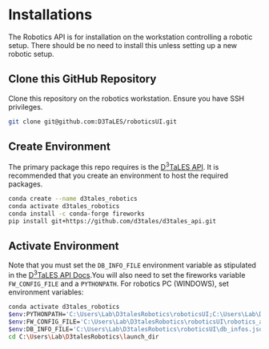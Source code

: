 # Installations
The Robotics API is for installation on the workstation controlling a robotic setup.
There should be no need to install this unless setting up a new robotic setup.

## Clone this GitHub Repository
Clone this repository on the robotics workstation. Ensure you have SSH privileges.
```bash
git clone git@github.com:D3TaLES/roboticsUI.git
````

## Create Environment
The primary package this repo requires is the [D<sup>3</sup>TaLES API](https://github.com/D3TaLES/d3tales_api).
It is recommended that you create an environment to host the required packages.
```bash
conda create --name d3tales_robotics
conda activate d3tales_robotics
conda install -c conda-forge fireworks
pip install git+https://github.com/d3tales/d3tales_api.git
```

## Activate Environment
Note that you must set the `DB_INFO_FILE` environment variable as stipulated in the
[D<sup>3</sup>TaLES API Docs](https://github.com/D3TaLES/d3tales_api).You will also
need to set the fireworks variable `FW_CONFIG_FILE` and a `PYTHONPATH`. For robotics PC (WINDOWS),
set environment variables:
```bash
conda activate d3tales_robotics
$env:PYTHONPATH='C:\Users\Lab\D3talesRobotics\roboticsUI;C:\Users\Lab\D3talesRobotics\Packages\d3tales_api;C:\Users\Lab\D3talesRobotics\Packages\hardpotato\src'
$env:FW_CONFIG_FILE='C:\Users\Lab\D3talesRobotics\roboticsUI\robotics_api\management\config\FW_config.yaml'
$env:DB_INFO_FILE='C:\Users\Lab\D3talesRobotics\roboticsUI\db_infos.json'
cd C:\Users\Lab\D3talesRobotics\launch_dir
```
